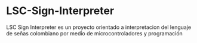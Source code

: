 # LSC-Sign-Interpreter
LSC Sign Interpreter es un proyecto orientado a interpretacion del lenguaje de señas colombiano por medio de microcontroladores y programación
